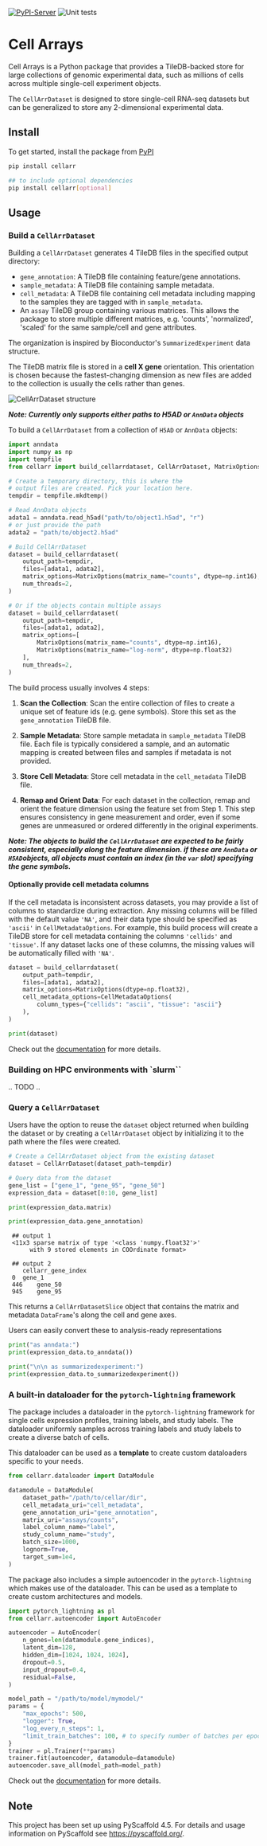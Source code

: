 [![PyPI-Server](https://img.shields.io/pypi/v/cellarr.svg)](https://pypi.org/project/cellarr/)
![Unit tests](https://github.com/BiocPy/cellarr/actions/workflows/pypi-test.yml/badge.svg)

# Cell Arrays

Cell Arrays is a Python package that provides a TileDB-backed store for large collections of genomic experimental data, such as millions of cells across multiple single-cell experiment objects.

The `CellArrDataset` is designed to store single-cell RNA-seq
datasets but can be generalized to store any 2-dimensional experimental data.

## Install

To get started, install the package from [PyPI](https://pypi.org/project/cellarr/)

```bash
pip install cellarr

## to include optional dependencies
pip install cellarr[optional]
```

## Usage

### Build a `CellArrDataset`

Building a `CellArrDataset` generates 4 TileDB files in the specified output directory:

- `gene_annotation`: A TileDB file containing feature/gene annotations.
- `sample_metadata`: A TileDB file containing sample metadata.
- `cell_metadata`: A TileDB file containing cell metadata including mapping to the samples
they are tagged with in ``sample_metadata``.
- An `assay` TileDB group containing various matrices. This allows the package to store multiple different matrices, e.g. 'counts', 'normalized', 'scaled' for the same sample/cell and gene attributes.

The organization is inspired by Bioconductor's `SummarizedExperiment` data structure.

The TileDB matrix file is stored in a **cell X gene** orientation. This orientation
is chosen because the fastest-changing dimension as new files are added to the
collection is usually the cells rather than genes.

![`CellArrDataset` structure](./assets/cellarr.png "CellArrDataset")

***Note: Currently only supports either paths to H5AD or `AnnData` objects***

To build a `CellArrDataset` from a collection of `H5AD` or `AnnData` objects:

```python
import anndata
import numpy as np
import tempfile
from cellarr import build_cellarrdataset, CellArrDataset, MatrixOptions

# Create a temporary directory, this is where the
# output files are created. Pick your location here.
tempdir = tempfile.mkdtemp()

# Read AnnData objects
adata1 = anndata.read_h5ad("path/to/object1.h5ad", "r")
# or just provide the path
adata2 = "path/to/object2.h5ad"

# Build CellArrDataset
dataset = build_cellarrdataset(
    output_path=tempdir,
    files=[adata1, adata2],
    matrix_options=MatrixOptions(matrix_name="counts", dtype=np.int16),
    num_threads=2,
)

# Or if the objects contain multiple assays
dataset = build_cellarrdataset(
    output_path=tempdir,
    files=[adata1, adata2],
    matrix_options=[
        MatrixOptions(matrix_name="counts", dtype=np.int16),
        MatrixOptions(matrix_name="log-norm", dtype=np.float32)
    ],
    num_threads=2,
)
```

The build process usually involves 4 steps:

1. **Scan the Collection**: Scan the entire collection of files to create
a unique set of feature ids (e.g. gene symbols). Store this set as the
`gene_annotation` TileDB file.

2. **Sample Metadata**: Store sample metadata in `sample_metadata`
TileDB file. Each file is typically considered a sample, and an automatic
mapping is created between files and samples if metadata is not provided.

3. **Store Cell Metadata**: Store cell metadata in the `cell_metadata`
TileDB file.

4. **Remap and Orient Data**: For each dataset in the collection,
remap and orient the feature dimension using the feature set from Step 1.
This step ensures consistency in gene measurement and order, even if
some genes are unmeasured or ordered differently in the original experiments.

***Note: The objects to build the `CellArrDataset` are expected to be fairly consistent, especially along the feature dimension.
if these are `AnnData` or `H5AD`objects, all objects must contain an index (in the `var` slot) specifying the gene symbols.***

#### Optionally provide cell metadata columns

If the cell metadata is inconsistent across datasets, you may provide a list of
columns to standardize during extraction. Any missing columns will be filled with
the default value `'NA'`, and their data type should be specified as `'ascii'` in
`CellMetadataOptions`. For example, this build process will create a TileDB store
for cell metadata containing the columns `'cellids'` and `'tissue'`. If any dataset
lacks one of these columns, the missing values will be automatically filled with `'NA'`.

```python
dataset = build_cellarrdataset(
    output_path=tempdir,
    files=[adata1, adata2],
    matrix_options=MatrixOptions(dtype=np.float32),
    cell_metadata_options=CellMetadataOptions(
        column_types={"cellids": "ascii", "tissue": "ascii"}
    ),
)

print(dataset)
```

Check out the [documentation](https://biocpy.github.io/cellarr/tutorial.html) for more details.

### Building on HPC environments with `slurm``

.. TODO ..

### Query a `CellArrDataset`

Users have the option to reuse the `dataset` object returned when building the dataset or by creating a `CellArrDataset` object by initializing it to the path where the files were created.

```python
# Create a CellArrDataset object from the existing dataset
dataset = CellArrDataset(dataset_path=tempdir)

# Query data from the dataset
gene_list = ["gene_1", "gene_95", "gene_50"]
expression_data = dataset[0:10, gene_list]

print(expression_data.matrix)

print(expression_data.gene_annotation)
```

     ## output 1
     <11x3 sparse matrix of type '<class 'numpy.float32'>'
          with 9 stored elements in COOrdinate format>

     ## output 2
     	cellarr_gene_index
     0	gene_1
     446	gene_50
     945	gene_95

This returns a `CellArrDatasetSlice` object that contains the matrix and metadata `DataFrame`'s along the cell and gene axes.

Users can easily convert these to analysis-ready representations

```python
print("as anndata:")
print(expression_data.to_anndata())

print("\n\n as summarizedexperiment:")
print(expression_data.to_summarizedexperiment())
```

### A built-in dataloader for the `pytorch-lightning` framework

The package includes a dataloader in the `pytorch-lightning` framework for single cells expression profiles, training labels, and study labels. The dataloader uniformly samples across training labels and study labels to create a diverse batch of cells.

This dataloader can be used as a **template** to create custom dataloaders specific to your needs.

```python
from cellarr.dataloader import DataModule

datamodule = DataModule(
    dataset_path="/path/to/cellar/dir",
    cell_metadata_uri="cell_metadata",
    gene_annotation_uri="gene_annotation",
    matrix_uri="assays/counts",
    label_column_name="label",
    study_column_name="study",
    batch_size=1000,
    lognorm=True,
    target_sum=1e4,
)
```

The package also includes a simple autoencoder in the `pytorch-lightning` which makes use of the dataloader. This can be used as a template to create custom architectures and models.

```python
import pytorch_lightning as pl
from cellarr.autoencoder import AutoEncoder

autoencoder = AutoEncoder(
    n_genes=len(datamodule.gene_indices),
    latent_dim=128,
    hidden_dim=[1024, 1024, 1024],
    dropout=0.5,
    input_dropout=0.4,
    residual=False,
)

model_path = "/path/to/model/mymodel/"
params = {
    "max_epochs": 500,
    "logger": True,
    "log_every_n_steps": 1,
    "limit_train_batches": 100, # to specify number of batches per epoch
}
trainer = pl.Trainer(**params)
trainer.fit(autoencoder, datamodule=datamodule)
autoencoder.save_all(model_path=model_path)
```

Check out the [documentation](https://biocpy.github.io/cellarr/api/modules.html) for more details.

<!-- pyscaffold-notes -->

## Note

This project has been set up using PyScaffold 4.5. For details and usage
information on PyScaffold see <https://pyscaffold.org/>.
